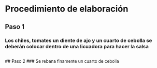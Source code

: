 # Procedimiento de elaboración
## Paso 1
### Los chiles, tomates un diente de ajo y un cuarto de cebolla se deberán colocar dentro de una licuadora para hacer la  salsa
<p aling= "center">
<img scrc="C:/Users/rfcardielv/Desktop/GPO01/salsa.png" eidth="350">
</p>
## Paso 2
### Se rebana finamente un cuarto de cebolla